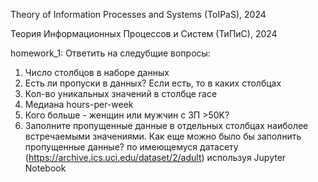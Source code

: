 Theory of Information Processes and Systems (ToIPaS), 2024

Теория Информационных Процессов и Систем (ТиПиС), 2024

homework_1:
  Ответить на следубщие вопросы:
  1) Число столбцов в наборе данных
  2) Есть ли пропуски в данных? Если есть, то в каких столбцах
  3) Кол-во уникальных значений в столбце race
  4) Медиана hours-per-week
  5) Кого больше - женщин или мужчин с ЗП >50K?
  6) Заполните пропущенные данные в отдельных столбцах наиболее встречаемыми значениями. Как еще можно было бы заполнить пропущенные данные?
     по имеющемуся датасету (https://archive.ics.uci.edu/dataset/2/adult) используя Jupyter Notebook
